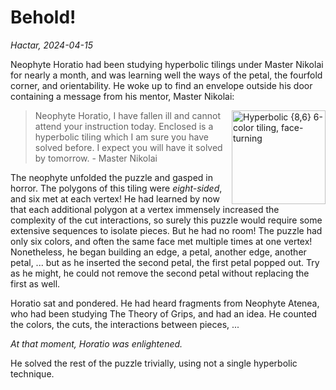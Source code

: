 # Behold!

_Hactar, 2024-04-15_

Neophyte Horatio had been studying hyperbolic tilings under Master Nikolai for nearly a month, and was learning well the ways of the petal, the fourfold corner, and orientability. He woke up to find an envelope outside his door containing a message from his mentor, Master Nikolai:

<img src="https://assets.hypercubing.xyz/img/mt/behold.png" alt="Hyperbolic {8,6} 6-color tiling, face-turning" width="150" align="right">

> Neophyte Horatio,
> I have fallen ill and cannot attend your instruction today. Enclosed is a hyperbolic tiling which I am sure you have solved before. I expect you will have it solved by tomorrow.
> \- Master Nikolai

The neophyte unfolded the puzzle and gasped in horror. The polygons of this tiling were _eight-sided_, and six met at each vertex! He had learned by now that each additional polygon at a vertex immensely increased the complexity of the cut interactions, so surely this puzzle would require some extensive sequences to isolate pieces. But he had no room! The puzzle had only six colors, and often the same face met multiple times at one vertex! Nonetheless, he began building an edge, a petal, another edge, another petal, ... but as he inserted the second petal, the first petal popped out. Try as he might, he could not remove the second petal without replacing the first as well.

Horatio sat and pondered. He had heard fragments from Neophyte Atenea, who had been studying The Theory of Grips, and had an idea. He counted the colors, the cuts, the interactions between pieces, ...

_At that moment, Horatio was enlightened._

He solved the rest of the puzzle trivially, using not a single hyperbolic technique.
